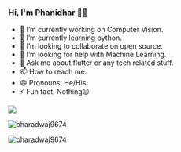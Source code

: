 ### Hi, I'm Phanidhar 👋👋


- 🔭 I’m currently working on Computer Vision.
- 🌱 I’m currently learning python.
- 👯 I’m looking to collaborate on open source.
- 🤔 I’m looking for help with Machine Learning.
- 💬 Ask me about flutter or any tech related stuff.
- 📫 How to reach me: 
- 😄 Pronouns: He/His
- ⚡ Fun fact: Nothing😉



![](https://visitor-badge.laobi.icu/badge?page_id=phanidharguttikonda0.phanidharguttikonda0)






<p align="left"> <img src="https://komarev.com/ghpvc/?username=bharadwaj9674&label=Profile%20views&color=0e75b6&style=flat" alt="bharadwaj9674" /> </p>

<p align="left"> <a href="https://github.com/ryo-ma/github-profile-trophy"><img src="https://github-profile-trophy.vercel.app/?username=bharadwaj9674" alt="bharadwaj9674" /></a> </p>



